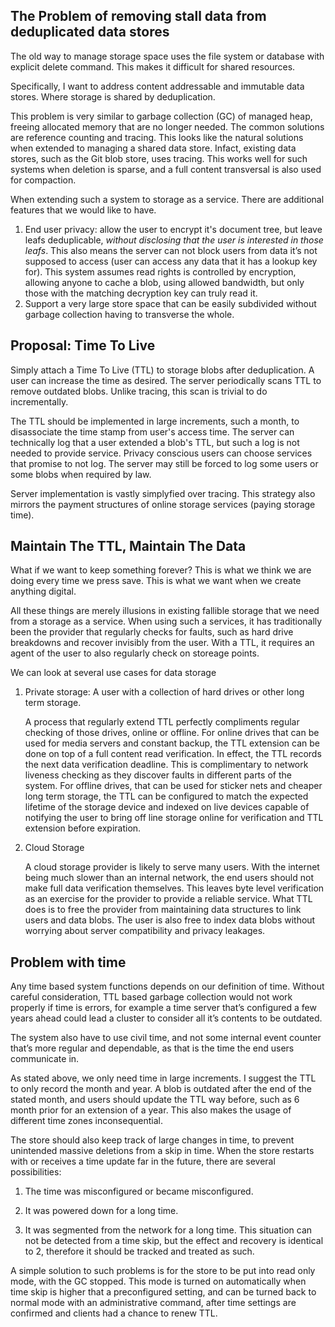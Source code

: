 ## The Problem of removing stall data from deduplicated data stores

The old way to manage storage space uses the file system or database with explicit delete command. This makes it difficult for shared resources.

Specifically, I want to address content addressable and immutable data stores. Where storage is shared by deduplication. 

This problem is very similar to garbage collection (GC) of managed heap, freeing allocated memory that are no longer needed. The common solutions are reference counting and tracing. This looks like the natural solutions when extended to managing a shared data store. Infact, existing data stores, such as the Git blob store, uses tracing. This works well for such systems when deletion is sparse, and a full content transversal is also used for compaction.

When extending such a system to storage as a service. There are additional features that we would like to have.

1. End user privacy: allow the user to encrypt it's document tree, but leave leafs deduplicable, _without disclosing that the user is interested in those leafs_. This also means the server can not block users from data it’s not supposed to access (user can access any data that it has a lookup key for). This system assumes read rights is controlled by encryption, allowing anyone to cache a blob, using allowed bandwidth, but only those with the matching decryption key can truly read it.
2. Support a very large store space that can be easily subdivided without garbage collection having to transverse the whole.

## Proposal: Time To Live

Simply attach a Time To Live (TTL) to storage blobs after deduplication. A user can increase the time as desired. The server periodically scans TTL to remove outdated blobs. Unlike tracing, this scan is trivial to do incrementally.

The TTL should be implemented in large increments, such a month, to disassociate the time stamp from user's access time. The server can technically log that a user extended a blob's TTL, but such a log is not needed to provide service. Privacy conscious users can choose services that promise to not log. The server may still be forced to log some users or some blobs when required by law.

Server implementation is vastly simplyfied over tracing. This strategy also mirrors the payment structures of online storage services (paying storage time).

## Maintain The TTL, Maintain The Data

What if we want to keep something forever? This is what we think we are doing every time we press save. This is what we want when we create anything digital. 

All these things are merely illusions in existing fallible storage that we need from a storage as a service. When using such a services, it has traditionally been the provider that regularly checks for faults, such as hard drive breakdowns and recover invisibly from the user. With a TTL, it requires an agent of the user to also regularly check on storeage points.

We can look at several use cases for data storage

1. Private storage: A user with a collection of hard drives or other long term storage.

	A process that regularly extend TTL perfectly compliments regular checking of those drives, online or offline. For online drives that can be used for media servers and constant backup, the TTL extension can be done on top of a full content read verification. In effect, the TTL records the next data verification deadline. This is complimentary to network liveness checking as they discover faults in different parts of the system. For offline drives, that can be used for sticker nets and cheaper long term storage, the TTL can be configured to match the expected lifetime of the storage device and indexed on live devices capable of notifying the user to bring off line storage online for verification and TTL extension before expiration. 

2. Cloud Storage

	A cloud storage provider is likely to serve many users. With the internet being much slower than an internal network, the end users should not make full data verification themselves. This leaves byte level verification as an exercise for the provider to provide a reliable service. What TTL does is to free the provider from maintaining data structures to link users and data blobs. The user is also free to index data blobs without worrying about server compatibility and privacy leakages.


## Problem with time

Any time based system functions depends on our definition of time. Without careful consideration, TTL based garbage collection would not work properly if time is errors, for example a time server that’s configured a few years ahead could lead a cluster to consider all it’s contents to be outdated.

The system also have to use civil time, and not some internal event counter that’s more regular and dependable, as that is the time the end users communicate in.

As stated above, we only need time in large increments. I suggest the TTL to only record the month and year. A blob is outdated after the end of the stated month, and users should update the TTL way before, such as 6 month prior for an extension of a year. This also makes the usage of different time zones inconsequential.

The store should also keep track of large changes in time, to prevent unintended massive deletions from a skip in time. When the store restarts with or receives a time update far in the future, there are several possibilities:

1. The time was misconfigured or became misconfigured.

2. It was powered down for a long time.

3. It was segmented from the network for a long time. This situation can not be detected from a time skip, but the effect and recovery is identical to 2, therefore it should be tracked and treated as such.

A simple solution to such problems is for the store to be put into read only mode, with the GC stopped. This mode is turned on automatically when time skip is higher that a preconfigured setting, and can be turned back to normal mode with an administrative command, after time settings are confirmed and clients had a chance to renew TTL. 


